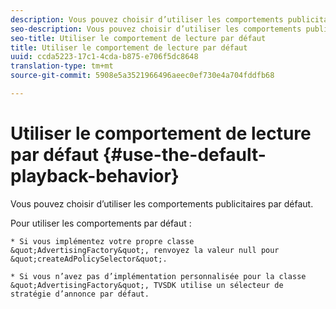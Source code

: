 ```yaml
---
description: Vous pouvez choisir d’utiliser les comportements publicitaires par défaut.
seo-description: Vous pouvez choisir d’utiliser les comportements publicitaires par défaut.
seo-title: Utiliser le comportement de lecture par défaut
title: Utiliser le comportement de lecture par défaut
uuid: ccda5223-17c1-4cda-b875-e706f5dc8648
translation-type: tm+mt
source-git-commit: 5908e5a3521966496aeec0ef730e4a704fddfb68

---
```



# Utiliser le comportement de lecture par défaut {#use-the-default-playback-behavior}

Vous pouvez choisir d’utiliser les comportements publicitaires par défaut.

Pour utiliser les comportements par défaut :

    * Si vous implémentez votre propre classe &quot;AdvertisingFactory&quot;, renvoyez la valeur null pour &quot;createAdPolicySelector&quot;.
    
    * Si vous n’avez pas d’implémentation personnalisée pour la classe &quot;AdvertisingFactory&quot;, TVSDK utilise un sélecteur de stratégie d’annonce par défaut.